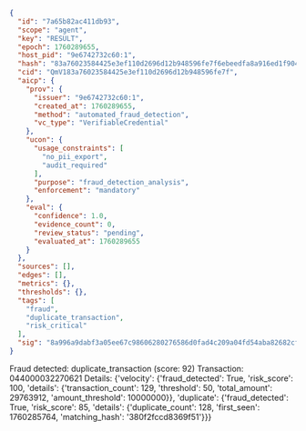 ```json
{
  "id": "7a65b82ac411db93",
  "scope": "agent",
  "key": "RESULT",
  "epoch": 1760289655,
  "host_pid": "9e6742732c60:1",
  "hash": "83a76023584425e3ef110d2696d12b948596fe7f6ebeedfa8a916ed1f904a9e2",
  "cid": "QmV183a76023584425e3ef110d2696d12b948596fe7f",
  "aicp": {
    "prov": {
      "issuer": "9e6742732c60:1",
      "created_at": 1760289655,
      "method": "automated_fraud_detection",
      "vc_type": "VerifiableCredential"
    },
    "ucon": {
      "usage_constraints": [
        "no_pii_export",
        "audit_required"
      ],
      "purpose": "fraud_detection_analysis",
      "enforcement": "mandatory"
    },
    "eval": {
      "confidence": 1.0,
      "evidence_count": 0,
      "review_status": "pending",
      "evaluated_at": 1760289655
    }
  },
  "sources": [],
  "edges": [],
  "metrics": {},
  "thresholds": {},
  "tags": [
    "fraud",
    "duplicate_transaction",
    "risk_critical"
  ],
  "sig": "8a996a9dabf3a05ee67c98606280276586d0fad4c209a04fd54aba82682cf796"
}
```

Fraud detected: duplicate_transaction (score: 92)
Transaction: 044000032270621
Details: {'velocity': {'fraud_detected': True, 'risk_score': 100, 'details': {'transaction_count': 129, 'threshold': 50, 'total_amount': 29763912, 'amount_threshold': 10000000}}, 'duplicate': {'fraud_detected': True, 'risk_score': 85, 'details': {'duplicate_count': 128, 'first_seen': 1760285764, 'matching_hash': '380f2fccd8369f51'}}}